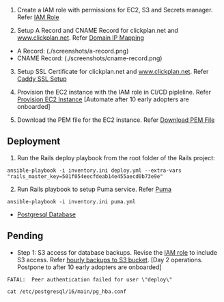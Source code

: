 1. Create a IAM role with permissions for EC2, S3 and Secrets manager. Refer [IAM Role](./experiments/iam-role.md)

2. Setup A Record and CNAME Record for clickplan.net and www.clickplan.net. Refer [Domain IP Mapping](./experiments/domain-ip-mapping.md)

- A Record: (./screenshots/a-record.png)
- CNAME Record: (./screenshots/cname-record.png)

3. Setup SSL Certificate for clickplan.net and www.clickplan.net. Refer [Caddy SSL Setup](./experiments/caddy-ssl-setup.md)

4. Provision the EC2 instance with the IAM role in CI/CD pipleline. Refer [Provision EC2 Instance](./provisioner/provisioning-step.md) [Automate after 10 early adopters are onboarded]

5. Download the PEM file for the EC2 instance. Refer [Download PEM File](./experiments/pem-file-dwonloader.md)

## Deployment

1. Run the Rails deploy playbook from the root folder of the Rails project:

```
ansible-playbook -i inventory.ini deploy.yml --extra-vars "rails_master_key=501f054eecfdeab14e455aecd0b73e9e"
```

2. Run Rails playbook to setup Puma service. Refer [Puma](./deployer/puma.md)

```
ansible-playbook -i inventory.ini puma.yml
```

- [Postgresql Database](./deployers/database-permission.md)

## Pending

- Step 1: S3 access for database backups. Revise the [IAM role](./provisioner/iam-user.md) to include S3 access. Refer [hourly backups to S3 bucket](./experiments/hourly-db-backups.md). [Day 2 operations. Postpone to after 10 early adopters are onboarded]

```
FATAL:  Peer authentication failed for user \"deploy\"
```

```
cat /etc/postgresql/16/main/pg_hba.conf
```
